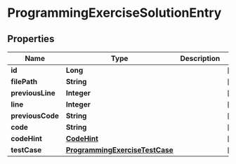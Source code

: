 

# ProgrammingExerciseSolutionEntry


## Properties

| Name | Type | Description | Notes |
|------------ | ------------- | ------------- | -------------|
|**id** | **Long** |  |  [optional] |
|**filePath** | **String** |  |  [optional] |
|**previousLine** | **Integer** |  |  [optional] |
|**line** | **Integer** |  |  [optional] |
|**previousCode** | **String** |  |  [optional] |
|**code** | **String** |  |  [optional] |
|**codeHint** | [**CodeHint**](CodeHint.md) |  |  [optional] |
|**testCase** | [**ProgrammingExerciseTestCase**](ProgrammingExerciseTestCase.md) |  |  [optional] |



